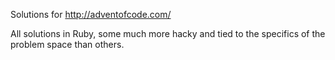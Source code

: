 Solutions for http://adventofcode.com/

All solutions in Ruby, some much more hacky and tied to the specifics of the problem space than others.
